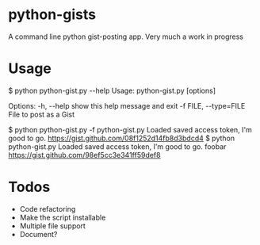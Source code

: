 python-gists
============

A command line python gist-posting app. Very much a work in progress

Usage
=====

  $ python python-gist.py --help
  Usage: python-gist.py [options]

  Options:
   -h, --help            show this help message and exit
   -f FILE, --type=FILE  File to post as a Gist

  $ python python-gist.py  -f python-gist.py 
  Loaded saved access token, I'm good to go.
  https://gist.github.com/08f1252d14fb8d3bdcd4
  $ python python-gist.py
  Loaded saved access token, I'm good to go.
  foobar
  https://gist.github.com/98ef5cc3e341ff59def8

Todos
=====

* Code refactoring
* Make the script installable
* Multiple file support
* Document?
 
